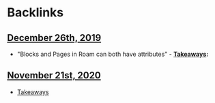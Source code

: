
# Backlinks
## [December 26th, 2019](<December 26th, 2019.md>)
- "Blocks and Pages in Roam can both have attributes" 
            - **[Takeaways](<Takeaways.md>):**

## [November 21st, 2020](<November 21st, 2020.md>)
- [Takeaways](<Takeaways.md>)

